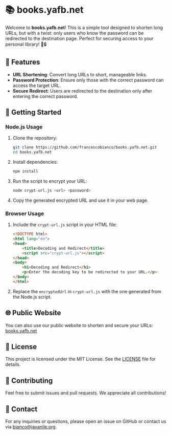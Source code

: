 # 📚 books.yafb.net

Welcome to **books.yafb.net**! This is a simple tool designed to shorten long URLs, but with a twist: only users who know the password can be redirected to the destination page. Perfect for securing access to your personal library! 📖🔒

## 🌟 Features

- **URL Shortening**: Convert long URLs to short, manageable links.
- **Password Protection**: Ensure only those with the correct password can access the target URL.
- **Secure Redirect**: Users are redirected to the destination only after entering the correct password.

## 🚀 Getting Started

### Node.js Usage

1. Clone the repository:
    ```bash
    git clone https://github.com/francescobianco/books.yafb.net.git
    cd books.yafb.net
    ```

2. Install dependencies:
    ```bash
    npm install
    ```

3. Run the script to encrypt your URL:
    ```bash
    node crypt-url.js <url> <password>
    ```

4. Copy the generated encrypted URL and use it in your web page.

### Browser Usage

1. Include the `crypt-url.js` script in your HTML file:
    ```html
    <!DOCTYPE html>
    <html lang="en">
    <head>
        <title>Decoding and Redirect</title>
        <script src="crypt-url.js"></script>
    </head>
    <body>
        <h1>Decoding and Redirect</h1>
        <p>Enter the decoding key to be redirected to your URL.</p>
    </body>
    </html>
    ```

2. Replace the `encryptedUrl` in `crypt-url.js` with the one generated from the Node.js script.

## 🌐 Public Website

You can also use our public website to shorten and secure your URLs:
[books.yafb.net](http://books.yafb.net)

## 📜 License

This project is licensed under the MIT License. See the [LICENSE](LICENSE) file for details.

## 🙌 Contributing

Feel free to submit issues and pull requests. We appreciate all contributions!

## 💬 Contact

For any inquiries or questions, please open an issue on GitHub or contact us via [bianco@javanile.org](mailto:bianco@javanile.org).
